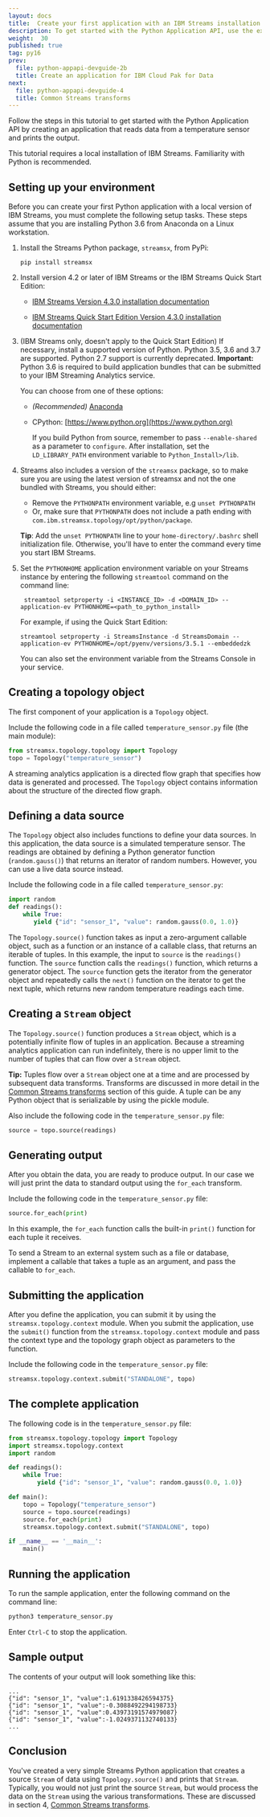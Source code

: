 ```yaml
---
layout: docs
title:  Create your first application with an IBM Streams installation
description: To get started with the Python Application API, use the example of reading data from a temperature sensor and printing the output to the screen.
weight:  30
published: true
tag: py16
prev:
  file: python-appapi-devguide-2b
  title: Create an application for IBM Cloud Pak for Data
next:
  file: python-appapi-devguide-4
  title: Common Streams transforms
---
```


Follow the steps in this tutorial to get started with the Python Application API by creating an application that reads data from a temperature sensor and prints the output.

This tutorial requires a local installation of IBM Streams. Familiarity with Python is recommended.


## Setting up your environment
Before you can create your first Python application with a local version of IBM Streams, you must complete the following setup tasks. These steps assume that you are installing Python 3.6 from Anaconda on a Linux workstation.

1. Install the Streams Python package, `streamsx`,  from PyPi:

    `pip install streamsx`

1. Install version 4.2 or later of IBM Streams or the IBM Streams Quick Start Edition:

    * [IBM Streams Version 4.3.0 installation documentation](https://www.ibm.com/support/knowledgecenter/SSCRJU_4.3.0/com.ibm.streams.install.doc/doc/installstreams-container.html)

    * [IBM Streams Quick Start Edition Version 4.3.0 installation documentation](https://www.ibm.com/support/knowledgecenter/SSCRJU_4.3.0/com.ibm.streams.qse.doc/doc/installtrial-container.html)

1. (IBM Streams only, doesn't apply to the Quick Start Edition) If necessary, install a supported version of Python.  Python 3.5, 3.6 and 3.7 are supported. Python 2.7 support is currently deprecated.
**Important:** Python 3.6 is required to build application bundles that can be submitted to your IBM Streaming Analytics service.

    You can choose from one of these options:
   * *(Recommended)* [Anaconda](https://www.anaconda.com/distribution/#download-section)

   * CPython: [https://www.python.org](https://www.python.org)

     If you build Python from source, remember to pass `--enable-shared` as a parameter to  `configure`.  After installation, set the `LD_LIBRARY_PATH` environment variable to `Python_Install>/lib`.

1. Streams also includes a version of the `streamsx` package, so to make sure you are using the latest version of streamsx and not the one bundled with Streams, you should either:

   - Remove the `PYTHONPATH` environment variable, e.g `unset PYTHONPATH`
   - Or, make sure that `PYTHONPATH` does not include a path ending with `com.ibm.streamsx.topology/opt/python/package`.  

   **Tip**: Add the `unset PYTHONPATH` line to your `home-directory/.bashrc` shell initialization file. Otherwise, you'll have to enter the command every time you start IBM Streams.

1. Set the `PYTHONHOME` application environment variable on your Streams instance by entering the following `streamtool` command on the command line:

        streamtool setproperty -i <INSTANCE_ID> -d <DOMAIN_ID> --application-ev PYTHONHOME=<path_to_python_install>

     For example, if using the Quick Start Edition:

       streamtool setproperty -i StreamsInstance -d StreamsDomain --application-ev PYTHONHOME=/opt/pyenv/versions/3.5.1 --embeddedzk

     You can also set the environment variable from the Streams Console in your service.



## Creating a topology object
The first component of your application is a `Topology` object.

Include the following code in a file called `temperature_sensor.py` file (the main module):

~~~~~~ python
from streamsx.topology.topology import Topology
topo = Topology("temperature_sensor")
~~~~~~

A streaming analytics application is a directed flow graph that specifies how data is generated and processed. The `Topology` object contains information about the structure of the directed flow graph.


## Defining a data source
The `Topology` object also includes functions to define your data sources. In this application, the data source is a simulated temperature sensor. The readings are obtained by defining a Python generator function (`random.gauss()`) that returns an iterator of random numbers. However, you can use a live data source instead.

Include the following code in a file called `temperature_sensor.py`:

~~~~~~ python
import random
def readings():
    while True:
       yield {"id": "sensor_1", "value": random.gauss(0.0, 1.0)}

~~~~~~

The `Topology.source()` function takes as input a zero-argument callable object, such as a function or an instance of a callable class, that returns an iterable of tuples. In this example, the input to `source` is the `readings()` function.  The `source` function calls the `readings()` function, which returns a generator object.  The `source` function gets the iterator from the generator object and repeatedly calls the `next()` function on the iterator to get the next tuple, which returns new random temperature readings each time.

## Creating a `Stream` object
The `Topology.source()` function produces a `Stream` object, which is a potentially infinite flow of tuples in an application. Because a streaming analytics application can run indefinitely, there is no upper limit to the number of tuples that can flow over a `Stream` object.  

**Tip:** Tuples flow over a `Stream` object one at a time and are processed by subsequent data transforms. Transforms are discussed in more detail in the [Common Streams transforms](../python-appapi-devguide-4/) section of this guide. A tuple can be any Python object that is serializable by using the pickle module.

Also include the following code in the `temperature_sensor.py` file:

~~~~~~ python
source = topo.source(readings)
~~~~~~


## Generating output
After you obtain the data, you are ready to produce output. In our case we will just print the data to standard output using the `for_each` transform.

Include the following code in the `temperature_sensor.py` file:

~~~~~~ python
source.for_each(print)
~~~~~~

In this example, the `for_each` function calls the built-in `print()` function for each tuple it receives.

To send a Stream to an external system such as a file or database, implement a callable that takes a tuple as an argument, and pass the callable to `for_each`.



## Submitting the application
After you define the application, you can submit it by using the `streamsx.topology.context` module. When you submit the application, use the `submit()` function from the `streamsx.topology.context` module and pass the context type and the topology graph object as parameters to the function.

Include the following code in the `temperature_sensor.py` file:

~~~~~~ python
streamsx.topology.context.submit("STANDALONE", topo)
~~~~~~

## The complete application

The following code is in the `temperature_sensor.py` file:

~~~~~~ python
from streamsx.topology.topology import Topology
import streamsx.topology.context
import random

def readings():
    while True:
        yield {"id": "sensor_1", "value": random.gauss(0.0, 1.0)}

def main():
    topo = Topology("temperature_sensor")
    source = topo.source(readings)
    source.for_each(print)
    streamsx.topology.context.submit("STANDALONE", topo)

if __name__ == '__main__':
    main()
~~~~~~

## Running the application
To run the sample application, enter the following command on the command line:

~~~~~~ python
python3 temperature_sensor.py
~~~~~~

Enter `Ctrl-C` to stop the application.

## Sample output
The contents of your output will look something like this:

~~~~~~
...
{"id": "sensor_1", "value":1.6191338426594375}
{"id": "sensor_1", "value":-0.3088492294198733}
{"id": "sensor_1", "value":0.43973191574979087}
{"id": "sensor_1", "value":-1.0249371132740133}
...
~~~~~~

## Conclusion

You've created a very simple Streams Python application that creates a source `Stream` of data using `Topology.source()` and prints that `Stream`.  Typically, you would not just print the source `Stream`, but would process the data on the `Stream` using the various transformations. These are discussed in section 4, [Common Streams transforms](/streamsx.documentation/docs/python/1.6/python-appapi-devguide-4).
